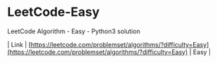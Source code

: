 # LeetCode-Easy
LeetCode Algorithm - Easy - Python3 solution


| Link | [https://leetcode.com/problemset/algorithms/?difficulty=Easy](https://leetcode.com/problemset/algorithms/?difficulty=Easy) | Easy |
